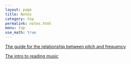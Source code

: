 ```yaml
---
layout: page
title: Notes
category: top
permalink: notes.html
menu: top
use_math: true
---
```


<a href="notes/pitch-frequency.pdf">The guide for the relationship between pitch and frequency</a><br>

<a href="notes/music.pdf">The intro to reading music</a>
